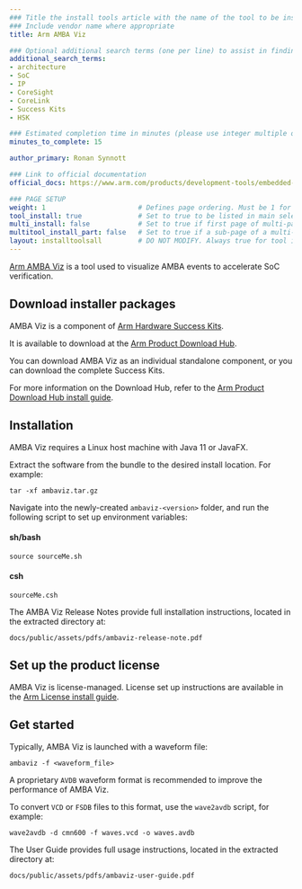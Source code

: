 ```yaml
---
### Title the install tools article with the name of the tool to be installed
### Include vendor name where appropriate
title: Arm AMBA Viz

### Optional additional search terms (one per line) to assist in finding the article
additional_search_terms:
- architecture
- SoC
- IP
- CoreSight
- CoreLink
- Success Kits
- HSK

### Estimated completion time in minutes (please use integer multiple of 5)
minutes_to_complete: 15

author_primary: Ronan Synnott

### Link to official documentation
official_docs: https://www.arm.com/products/development-tools/embedded-and-software/amba-viz

### PAGE SETUP
weight: 1                       # Defines page ordering. Must be 1 for first (or only) page.
tool_install: true              # Set to true to be listed in main selection page, else false
multi_install: false            # Set to true if first page of multi-page article, else false
multitool_install_part: false   # Set to true if a sub-page of a multi-page article, else false
layout: installtoolsall         # DO NOT MODIFY. Always true for tool install articles
---
```


[Arm AMBA Viz](https://www.arm.com/products/development-tools/embedded-and-software/amba-viz) is a tool used to visualize AMBA events to accelerate SoC verification.

## Download installer packages

AMBA Viz is a component of [Arm Hardware Success Kits](https://www.arm.com/products/development-tools/success-kits).

It is available to download at the [Arm Product Download Hub](https://developer.arm.com/downloads/view/HWSKT-KS-0002).

You can download AMBA Viz as an individual standalone component, or you can download the complete Success Kits.

For more information on the Download Hub, refer to the [Arm Product Download Hub install guide](../pdh).

## Installation

AMBA Viz requires a Linux host machine with Java 11 or JavaFX.

Extract the software from the bundle to the desired install location. For example:

```command
tar -xf ambaviz.tar.gz
```

Navigate into the newly-created `ambaviz-<version>` folder, and run the following script to set up environment variables:

#### sh/bash
```command
source sourceMe.sh
```
#### csh
```command
sourceMe.csh
```

The AMBA Viz Release Notes provide full installation instructions, located in the extracted directory at:
```command
docs/public/assets/pdfs/ambaviz-release-note.pdf
```

## Set up the product license

AMBA Viz is license-managed. License set up instructions are available in the [Arm License install guide](../license/).

## Get started

Typically, AMBA Viz is launched with a waveform file:
```command
ambaviz -f <waveform_file>
```

A proprietary `AVDB` waveform format is recommended to improve the performance of AMBA Viz.

To convert `VCD` or `FSDB` files to this format, use the `wave2avdb` script, for example:
```command
wave2avdb -d cmn600 -f waves.vcd -o waves.avdb
```
The User Guide provides full usage instructions, located in the extracted directory at:
```command
docs/public/assets/pdfs/ambaviz-user-guide.pdf
```
